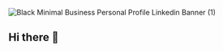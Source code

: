 
![Black Minimal Business Personal Profile Linkedin Banner (1)](https://github.com/user-attachments/assets/bbef6c35-a549-4b0c-92aa-0402a908e0c9)
## Hi there 👋

<!--
**AfeefSiddique/AfeefSiddique** is a ✨ _special_ ✨ repository because its `README.md` (this file) appears on your GitHub profile.

Here are some ideas to get you started:

- 🔭 I’m currently working on ...
- 🌱 I’m currently learning ...
- 👯 I’m looking to collaborate on ...
- 🤔 I’m looking for help with ...
- 💬 Ask me about ...
- 📫 How to reach me: ...
- 😄 Pronouns: ...
- ⚡ Fun fact: ...
-->

